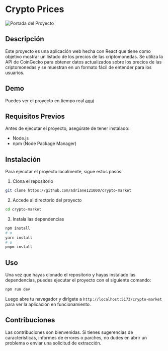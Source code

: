 # Crypto Prices

![Portada del Proyecto](https://adriane121000.github.io/portfolio/crypto_market.jpg)

## Descripción

Este proyecto es una aplicación web hecha con React que tiene como objetivo mostrar un listado de los precios de las criptomonedas. Se utiliza la API de CoinGecko para obtener datos actualizados sobre los precios de las criptomonedas y se muestran en un formato fácil de entender para los usuarios.

## Demo

Puedes ver el proyecto en tiempo real [aquí](https://adriane121000.github.io/crypto-market)

## Requisitos Previos

Antes de ejecutar el proyecto, asegúrate de tener instalado:

- Node.js
- npm (Node Package Manager)

## Instalación

Para ejecutar el proyecto localmente, sigue estos pasos:

1. Clona el repositorio

```bash
git clone https://github.com/adriane121000/crypto-market
```

2. Accede al directorio del proyecto

```bash
cd crypto-market
```

3. Instala las dependencias

```bash
npm install
# o
yarn install
# o
pnpm install
```

## Uso

Una vez que hayas clonado el repositorio y hayas instalado las dependencias, puedes ejecutar el proyecto con el siguiente comando:

```bash
npm run dev
```

Luego abre tu navegador y dirígete a `http://localhost:5173/crypto-market` para ver la aplicación en funcionamiento.

## Contribuciones

Las contribuciones son bienvenidas. Si tienes sugerencias de características, informes de errores o parches, no dudes en abrir un problema o enviar una solicitud de extracción.

